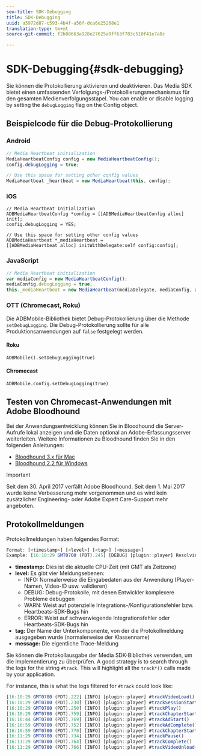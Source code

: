 ```yaml
---
seo-title: SDK-Debugging
title: SDK-Debugging
uuid: a5972d87-c593-4b4f-a56f-dca6e25268e1
translation-type: tm+mt
source-git-commit: f2b08663a928e27625a9ff63f783c510f41e7a8c

---
```



# SDK-Debugging{#sdk-debugging}

Sie können die Protokollierung aktivieren und deaktivieren. Das Media SDK bietet einen umfassenden Verfolgungs-/Protokollierungsmechanismus für den gesamten Medienverfolgungsstapel. You can enable or disable logging by setting the `debugLogging` flag on the Config object.

## Beispielcode für die Debug-Protokollierung

### Android

```java
// Media Heartbeat initialization 
MediaHeartbeatConfig config = new MediaHeartbeatConfig(); 
config.debugLogging = true; 

// Use this space for setting other config values 
MediaHeartbeat _heartbeat = new MediaHeartbeat(this, config); 
```

### iOS

```
// Media Heartbeat Initialization 
ADBMediaHeartbeatConfig *config = [[ADBMediaHeartbeatConfig alloc] init]; 
config.debugLogging = YES; 

// Use this space for setting other config values 
ADBMediaHeartbeat *_mediaHeartbeat =  
[[ADBMediaHeartbeat alloc] initWithDelegate:self config:config]; 
```

### JavaScript

```js
// Media Heartbeat initialization 
var mediaConfig = new MediaHeartbeatConfig(); 
mediaConfig.debugLogging = true; 
this._mediaHeartbeat = new MediaHeartbeat(mediaDelegate, mediaConfig, appMeasurement); 
```

### OTT (Chromecast, Roku)

Die ADBMobile-Bibliothek bietet Debug-Protokollierung über die Methode `setDebugLogging`. Die Debug-Protokollierung sollte für alle Produktionsanwendungen auf `false` festgelegt werden.

#### Roku

```
ADBMobile().setDebugLogging(true)
```

#### Chromecast

```
ADBMobile.config.setDebugLogging(true)
```

## Testen von Chromecast-Anwendungen mit Adobe Bloodhound

Bei der Anwendungsentwicklung können Sie in Bloodhound die Server-Aufrufe lokal anzeigen und die Daten optional an Adobe-Erfassungsserver weiterleiten. Weitere Informationen zu Bloodhound finden Sie in den folgenden Anleitungen:

* [Bloodhound 3.x für Mac](https://marketing.adobe.com/resources/help/en_US/mobile/bloodhound/)
* [Bloodhound 2.2 für Windows](https://www.google.com/url?sa=t&rct=j&q=&esrc=s&source=web&cd=3&cad=rja&uact=8&ved=0ahUKEwjil9aM87jRAhUExlQKHTYZCjoQFggoMAI&url=https%3A%2F%2Fmarketing.adobe.com%2Fresources%2Fhelp%2Fen_US%2Fmobile%2Fbloodhound_win_2x%2F&usg=AFQjCNEW-gZp1IdbifWFDgDNEaQcGlBobg&sig2=K0waTKxdMj_2kfNXdMI2yg)

>[!IMPORTANT]
>
>Seit dem 30. April 2017 verfällt Adobe Bloodhound. Seit dem 1. Mai 2017 wurde keine Verbesserung mehr vorgenommen und es wird kein zusätzlicher Engineering- oder Adobe Expert Care-Support mehr angeboten.

## Protokollmeldungen

Protokollmeldungen haben folgendes Format:

```js
Format: [<timestamp>] [<level>] [<tag>] [<message>] 
Example: [16:10:29 GMT­0700 (PDT).245] [DEBUG] [plugin::player] Resolving qos.startupTime: 0
```

* **timestamp:** Dies ist die aktuelle CPU-Zeit (mit GMT als Zeitzone)
* **level:** Es gibt vier Meldungsebenen:
   * INFO: Normalerweise die Eingabedaten aus der Anwendung (Player-Namen, Video-ID usw. validieren)
   * DEBUG: Debug-Protokolle, mit denen Entwickler komplexere Probleme debuggen
   * WARN: Weist auf potenzielle Integrations-/Konfigurationsfehler bzw. Heartbeats-SDK-Bugs hin
   * ERROR: Weist auf schwerwiegende Integrationsfehler oder Heartbeats-SDK-Bugs hin
* **tag:** Der Name der Unterkomponente, von der die Protokollmeldung ausgegeben wurde (normalerweise der Klassenname)
* **message:** Die eigentliche Trace-Meldung

Sie können die Protokollausgabe der Media SDK-Bibliothek verwenden, um die Implementierung zu überprüfen. A good strategy is to search through the logs for the string `#track`. This will highlight all the `track*()` calls made by your application.

For instance, this is what the logs filtered for `#track` could look like:

```js
[16:10:29 GMT­0700 (PDT).222] [INFO] [plugin::player] #trackVideoLoad() 
[16:10:29 GMT­0700 (PDT).230] [INFO] [plugin::player] #trackSessionStart() 
[16:10:29 GMT­0700 (PDT).250] [INFO] [plugin::player] #trackPlay() 
[16:10:29 GMT­0700 (PDT).759] [INFO] [plugin::player] #trackChapterStart() 
[16:10:44 GMT­0700 (PDT).769] [INFO] [plugin::player] #trackAdStart() 
[16:10:59 GMT­0700 (PDT).752] [INFO] [plugin::player] #trackAdComplete() 
[16:10:59 GMT­0700 (PDT).770] [INFO] [plugin::player] #trackChapterStart() 
[16:11:29 GMT­0700 (PDT).734] [INFO] [plugin::player] #trackPause() 
[16:11:29 GMT­0700 (PDT).764] [INFO] [plugin::player] #trackComplete() 
[16:11:29 GMT­0700 (PDT).766] [INFO] [plugin::player] #trackVideoUnload()
```

